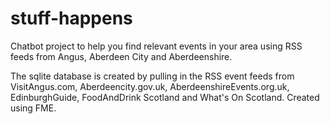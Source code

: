 # stuff-happens
Chatbot project to help you find relevant events in your area
using RSS feeds from Angus, Aberdeen City and Aberdeenshire.

The sqlite database is created by pulling in the RSS event feeds 
from VisitAngus.com, Aberdeencity.gov.uk, AberdeenshireEvents.org.uk,
EdinburghGuide, FoodAndDrink Scotland and What's On Scotland. Created
using FME.